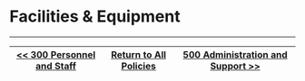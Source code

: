 # Facilities & Equipment


---
[<< 300 Personnel and Staff](/policies/300-personnel-staff/) | [Return to All Policies](/policies/) | [500 Administration and Support >> ](/policies/500-administration-support/) 
--- | --- | --- 
